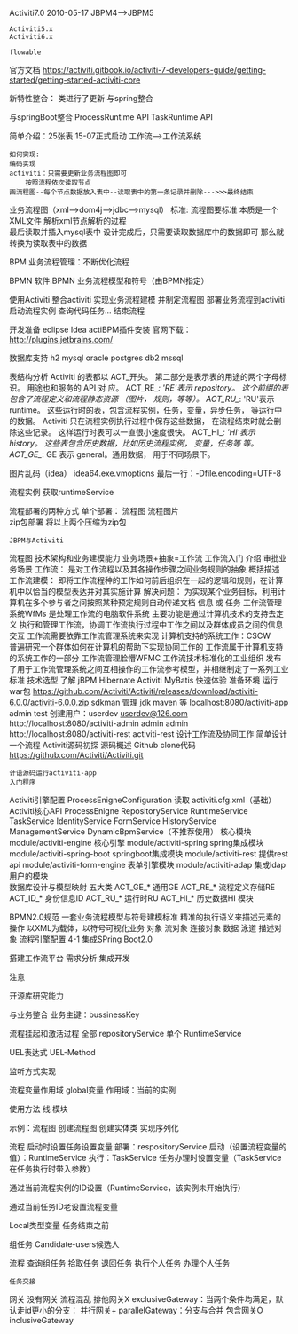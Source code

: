 Activiti7.0
	2010-05-17
	JBPM4-->JBPM5

	Activiti5.x
	Activiti6.x

	flowable
官方文档
	https://activiti.gitbook.io/activiti-7-developers-guide/getting-started/getting-started-activiti-core



新特性整合：
	类进行了更新
与spring整合

与springBoot整合
	ProcessRuntime API
	TaskRuntime API
	


简单介绍：25张表
	15-07正式启动
	工作流-->工作流系统
	
	如何实现:
	编码实现
    activiti：只需要更新业务流程图即可
		按照流程依次读取节点
	画流程图--每个节点数据放入表中--读取表中的第一条记录并删除--->>>最终结束
 业务流程图（xml-->dom4j-->jdbc-->mysql）
  标准: 流程图要标准
  本质是一个XML文件
  解析xml节点解析的过程	
  最后读取并插入mysql表中
  设计完成后，只需要读取数据库中的数据即可
  那么就转换为读取表中的数据

BPM
	业务流程管理：不断优化流程
	
BPMN
	软件:BPMN 业务流程模型和符号（由BPMN指定）


使用Activiti
	整合activiti
	实现业务流程建模 并制定流程图
	部署业务流程到activiti
	启动流程实例
	查询代码任务...
	结束流程

开发准备
 eclipse
 Idea
	actiBPM插件安装
	官网下载：http://plugins.jetbrains.com/
		
数据库支持
	h2
	mysql
	oracle
	postgres
	db2
	mssql

表结构分析
  Activiti 的表都以 ACT_开头。 第二部分是表示表的用途的两个字母标识。 用途也和服务的 API 对
应。
	ACT_RE_*: 'RE'表示 repository。 这个前缀的表包含了流程定义和流程静态资源 （图片，
规则，等等）。
	ACT_RU_*: 'RU'表示 runtime。 这些运行时的表，包含流程实例，任务，变量，异步任务，
等运行中的数据。 Activiti 只在流程实例执行过程中保存这些数据， 在流程结束时就会删
除这些记录。 这样运行时表可以一直很小速度很快。
	ACT_HI_*: 'HI'表示 history。 这些表包含历史数据，比如历史流程实例， 变量，任务等
等。
	ACT_GE_*: GE 表示 general。通用数据， 用于不同场景下。
		
图片乱码（idea）
	idea64.exe.vmoptions
	 最后一行：-Dfile.encoding=UTF-8



流程实例
	获取runtimeService



流程部署的两种方式
	单个部署：
		流程图
		流程图片	
	zip包部署
		将以上两个压缩为zip包

	
	JBPM与Activiti
流程图
	技术架构和业务建模能力
	业务场景+抽象=工作流
工作流入门
	介绍
		审批业务场景
	 工作流：
		是对工作流程以及其各操作步骤之间业务规则的抽象 概括描述
	 工作流建模：
		即将工作流程种的工作如何前后组织在一起的逻辑和规则，在计算机中以恰当的模型表达并对其实施计算
	 解决问题：
		为实现某个业务目标，利用计算机在多个参与者之间按照某种预定规则自动传递文档 信息 或 任务
	 工作流管理系统WfMs
		是处理工作流的电脑软件系统
		主要功能是通过计算机技术的支持去定义 执行和管理工作流，协调工作流执行过程中工作之间以及群体成员之间的信息交互
		工作流需要依靠工作流管理系统来实现
	 计算机支持的系统工作：CSCW		
		普遍研究一个群体如何在计算机的帮助下实现协同工作的
		工作流属于计算机支持的系统工作的一部分
	 工作流管理脸懵WFMC
		工作流技术标准化的工业组织
		发布了用于工作流管理系统之间互相操作的工作流参考模型，并相继制定了一系列工业标准
	技术选型
		了解
		  jBPM Hibernate 
		  Activiti MyBatis
	快速体验
	    准备环境
			运行war包
			https://github.com/Activiti/Activiti/releases/download/activiti-6.0.0/activiti-6.0.0.zip
			sdkman 管理 jdk maven 等
			localhost:8080/activiti-app
			admin test
			创建用户：userdev userdev@126.com
			http://localhost:8080/activiti-admin
			admin admin
			http://localhost:8080/activiti-rest
			activiti-rest
		设计工作流及协同工作
		简单设计一个流程
Activiti源码初探
	源码概述
		Github clone代码 https://github.com/Activiti/Activiti.git
	
	计语源码运行activiti-app
	入门程序
		
Activiti引擎配置
	ProcessEnigneConfiguration 读取 activiti.cfg.xml（基础）
Activiti核心API
	ProcessEnigne
		RepositoryService
		RuntimeService
		TaskService
		IdentityService
		FormService
		HistoryService
		ManagementService
		DynamicBpmService（不推荐使用）
核心模块
	module/activiti-engine		核心引擎
	module/activiti-spring		spring集成模块 
	module/activiti-spring-boot	springboot集成模块
	module/activiti-rest		提供rest api
	module/activiti-form-engine 表单引擎模块
	module/activiti-adap		集成ldap用户的模块		
数据库设计与模型映射
	五大类
		ACT_GE_*	通用GE
		ACT_RE_*	流程定义存储RE
		ACT_ID_*	身份信息ID
		ACT_RU_*	运行时RU
		ACT_HI_*	历史数据HI
模块

BPMN2.0规范
		一套业务流程模型与符号建模标准
		精准的执行语义来描述元素的操作
		以XML为载体，以符号可视化业务
	对象
		流对象 
		连接对象
		数据
		泳道
		描述对象
流程引擎配置
	4-1
集成SPring Boot2.0
		
搭建工作流平台
		需求分析 集成开发






注意

开源库研究能力



与业务整合
	业务主键：bussinessKey

流程挂起和激活过程
	全部
		repositoryService
	单个
		RuntimeService

UEL表达式
UEL-Method


监听方式实现


流程变量作用域
	global变量
	作用域：当前的实例

使用方法
	线
	模块

示例：流程图
	创建流程图
	创建实体类 实现序列化



流程
 启动时设置任务设置变量
	部署：respositoryService
	启动（设置流程变量的值）：RuntimeService
	执行：TaskService
任务办理时设置变量（TaskService在任务执行时带入参数） 

通过当前流程实例的ID设置（RuntimeService，该实例未开始执行）

通过当前任务ID老设置流程变量



Local类型变量
	任务结束之前


组任务
	Candidate-users候选人

 流程
	查询组任务
	拾取任务
	退回任务
	执行个人任务
	办理个人任务

	任务交接

网关
	没有网关
		流程混乱
	排他网关X
		exclusiveGateway：当两个条件均满足，默认走id更小的分支：
	并行网关+
		parallelGateway：分支与合并
	包含网关O
		inclusiveGateway